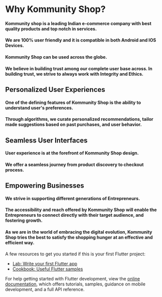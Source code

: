 

# Why Kommunity Shop?

#### Kommunity shop is a leading Indian e-commerce company with best quality products and top notch in services.

#### We are 100% user friendly and it is compatible in both Android and IOS Devices. 

#### Kommunity Shop can be used across the globe.

#### We believe in building trust among our complete user base across. In building trust, we strive to always work with Integrity and Ethics.


## Personalized User Experiences

#### One of the defining features of Kommunity Shop is the ability to understand user's preferences. 

#### Through algorithms, we curate personalized recommendations, tailor made suggestions based on past purchases, and user behavior.

## Seamless User Interfaces

#### User experience is at the forefront of Kommunity Shop design.

#### We offer a seamless journey from product discovery to checkout process.

## Empowering Businesses

#### We strive in supporting different generations of Entrepreneurs. 

####  The accessibility and reach offered by Kommunity Shop will enable the Entrepreneurs to connect directly with their target audience, and fostering growth.

#### As we are in the world of embracing the digital evolution, Kommunity Shop tries the best to satisfy the shopping hunger at an effective and efficient way.

A few resources to get you started if this is your first Flutter project:

- [Lab: Write your first Flutter app](https://docs.flutter.dev/get-started/codelab)
- [Cookbook: Useful Flutter samples](https://docs.flutter.dev/cookbook)

For help getting started with Flutter development, view the
[online documentation](https://docs.flutter.dev/), which offers tutorials,
samples, guidance on mobile development, and a full API reference.

